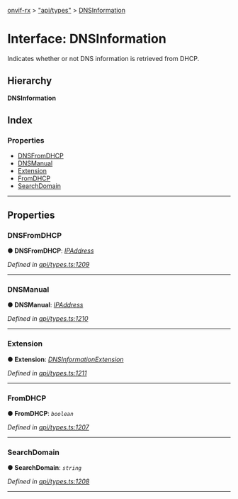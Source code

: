 [onvif-rx](../README.md) > ["api/types"](../modules/_api_types_.md) > [DNSInformation](../interfaces/_api_types_.dnsinformation.md)

# Interface: DNSInformation

Indicates whether or not DNS information is retrieved from DHCP.

## Hierarchy

**DNSInformation**

## Index

### Properties

* [DNSFromDHCP](_api_types_.dnsinformation.md#dnsfromdhcp)
* [DNSManual](_api_types_.dnsinformation.md#dnsmanual)
* [Extension](_api_types_.dnsinformation.md#extension)
* [FromDHCP](_api_types_.dnsinformation.md#fromdhcp)
* [SearchDomain](_api_types_.dnsinformation.md#searchdomain)

---

## Properties

<a id="dnsfromdhcp"></a>

###  DNSFromDHCP

**● DNSFromDHCP**: *[IPAddress](_api_types_.ipaddress.md)*

*Defined in [api/types.ts:1209](https://github.com/patrickmichalina/onvif-rx/blob/d62cee9/src/api/types.ts#L1209)*

___
<a id="dnsmanual"></a>

###  DNSManual

**● DNSManual**: *[IPAddress](_api_types_.ipaddress.md)*

*Defined in [api/types.ts:1210](https://github.com/patrickmichalina/onvif-rx/blob/d62cee9/src/api/types.ts#L1210)*

___
<a id="extension"></a>

###  Extension

**● Extension**: *[DNSInformationExtension](_api_types_.dnsinformationextension.md)*

*Defined in [api/types.ts:1211](https://github.com/patrickmichalina/onvif-rx/blob/d62cee9/src/api/types.ts#L1211)*

___
<a id="fromdhcp"></a>

###  FromDHCP

**● FromDHCP**: *`boolean`*

*Defined in [api/types.ts:1207](https://github.com/patrickmichalina/onvif-rx/blob/d62cee9/src/api/types.ts#L1207)*

___
<a id="searchdomain"></a>

###  SearchDomain

**● SearchDomain**: *`string`*

*Defined in [api/types.ts:1208](https://github.com/patrickmichalina/onvif-rx/blob/d62cee9/src/api/types.ts#L1208)*

___

